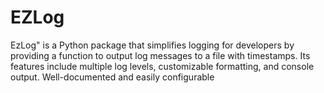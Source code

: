 # EZLog
EzLog" is a Python package that simplifies logging for developers by providing a function to output log messages to a file with timestamps. Its features include multiple log levels, customizable formatting, and console output. Well-documented and easily configurable
